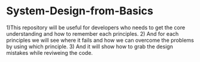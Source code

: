 # System-Design-from-Basics
 1)This repository will be useful for developers who needs to get the core understanding and how to remember each principles.
 2) And for each principles we will see where it fails and how we can overcome the problems by using which principle.
 3) And it will show how to grab the design mistakes while reviweing the code.


 
